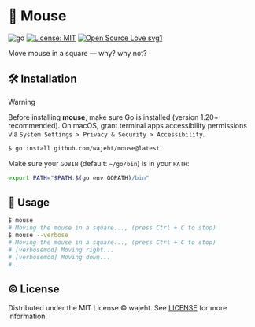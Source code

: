 
# 🐁 Mouse

![go](https://img.shields.io/badge/Go-v1.22-blue)
[![License: MIT](https://img.shields.io/badge/License-MIT-blue.svg)](https://github.com/wajeht/mouse/blob/main/LICENSE) [![Open Source Love svg1](https://badges.frapsoft.com/os/v1/open-source.svg?v=103)](https://github.com/wajeht/mouse)

Move mouse in a square — why? why not?

## 🛠️ Installation

> [!WARNING]
> Before installing **mouse**, make sure Go is installed (version 1.20+ recommended).
> On macOS, grant terminal apps accessibility permissions via
> `System Settings > Privacy & Security > Accessibility`.

```bash
$ go install github.com/wajeht/mouse@latest
```

Make sure your `GOBIN` (default: `~/go/bin`) is in your `PATH`:

```bash
export PATH="$PATH:$(go env GOPATH)/bin"

```

## 🚀 Usage

```bash
$ mouse
# Moving the mouse in a square..., (press Ctrl + C to stop)
$ mouse --verbose
# Moving the mouse in a square..., (press Ctrl + C to stop)
# [verbosemod] Moving right...
# [verbosemod] Moving down...
# ...
```

## © License

Distributed under the MIT License © wajeht. See [LICENSE](./LICENSE) for more information.

